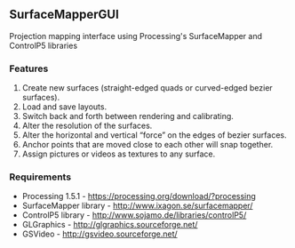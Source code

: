 ## SurfaceMapperGUI

Projection mapping interface using Processing's SurfaceMapper and ControlP5 libraries

### Features
1. Create new surfaces (straight-edged quads or curved-edged bezier surfaces).
2. Load and save layouts.
3. Switch back and forth between rendering and calibrating.
4. Alter the resolution of the surfaces.
5. Alter the horizontal and vertical “force” on the edges of bezier surfaces.
6. Anchor points that are moved close to each other will snap together.
7. Assign pictures or videos as textures to any surface.

### Requirements
* Processing 1.5.1 - https://processing.org/download/?processing
* SurfaceMapper library - http://www.ixagon.se/surfacemapper/
* ControlP5 library - http://www.sojamo.de/libraries/controlP5/
* GLGraphics - http://glgraphics.sourceforge.net/
* GSVideo - http://gsvideo.sourceforge.net/
